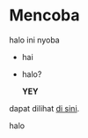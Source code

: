# Mencoba
halo ini nyoba

- hai
- halo?

  **YEY**

  
dapat dilihat [di sini]([a](https://drive.google.com/drive/folders/1KRN99vy-5mSLKYYqaezAN6iRh3qdN9Dq?usp=sharing)https://drive.google.com/drive/folders/1KRN99vy-5mSLKYYqaezAN6iRh3qdN9Dq?usp=sharing).

halo
